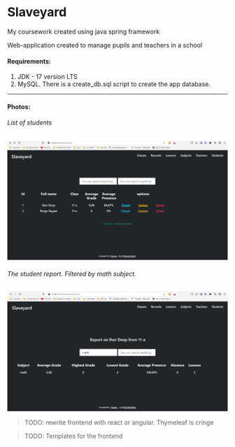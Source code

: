 # Slaveyard


My coursework created using java spring framework 

Web-application created to manage pupils and teachers in a school

#### Requirements:

1. JDK - 17 version LTS
2. MySQL. There is a create_db.sql script to create the app database.

---

#### Photos:

###### List of students
![student list](students.png)

###### The student report. Filtered by math subject.
![student report](report.png)


> TODO: rewrite frontend with react or angular. Thymeleaf is cringe 

> TODO: Templates for the frontend



